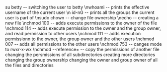 su betty -- switching the user to betty 
\nwhoami -- prints the effective username of the current user
\n id-nG -- prints all the groups the current user is part of
\nsudo chown -- change file ownership
\necho -- creating a new file
\nchmod 100 -- adds execute permissions to the owner of the file
\nchmod 114  -- adds execute permission to the owner and the group owner, and read permission to other users
\nchmod 111 -- adds execution permissionn to the owner, the group owner and the other users 
\nchmod 007 -- adds all permissions to the other users 
\nchmod 753 -- canges mode to rwxr-x-wx
\nchmod --reference=  -- copy the permissions of another file
changing the persmissions of all subdirectories
 creating more directories 
changing the group ownership
changing the owner and group owner of all the files and directories
